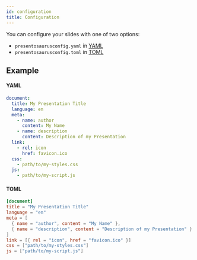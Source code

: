 ```yaml
---
id: configuration
title: Configuration
---
```


You can configure your slides with one of two options:

- `presentosaurusconfig.yaml` in [YAML](https://github.com/yaml/yaml)
- `presentosaurusconfig.toml` in [TOML](https://github.com/toml-lang/toml)

## Example

#### YAML

```yaml
document:
  title: My Presentation Title
  language: en
  meta:
    - name: author
      content: My Name
    - name: description
      content: Description of my Presentation
  link:
    - rel: icon
      href: favicon.ico
  css:
    - path/to/my-styles.css
  js:
    - path/to/my-script.js
```

#### TOML

```toml
[document]
title = "My Presentation Title"
language = "en"
meta = [
  { name = "author", content = "My Name" },
  { name = "description", content = "Description of my Presentation" }
]
link = [{ rel = "icon", href = "favicon.ico" }]
css = ["path/to/my-styles.css"]
js = ["path/to/my-script.js"]
```
